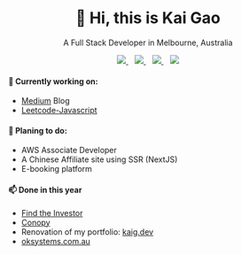 <h1 align='center'>
   👋 Hi, this is Kai Gao
</h1>

<p align='center'>
  A Full Stack Developer in Melbourne, Australia
</p>

<div align='center'> 
  <a href="https://www.linkedin.com/in/kaig-dev/">
    <img src="https://img.shields.io/badge/-LinkedIn-blue?style=flat&logo=Linkedin&logoColor=white" />
  </a>&nbsp;&nbsp;
  <a href="https://instagram.com/kai_camera">
    <img src="https://img.shields.io/badge/-Instagram-aurora?style=flat&logo=Instagram&logoColor=white" />        
  </a>&nbsp;&nbsp;
   <a href="https://medium.com/ok-coder">
    <img src="https://badges.aleen42.com/src/medium.svg" />        
  </a>&nbsp;&nbsp;
  <img src="https://img.shields.io/badge/-shn2016-green?style=flat&logo=Wechat&logoColor=white" /> 
</div>

#### 💬 Currently working on:
 
- [Medium](https://medium.com/ok-coder) Blog
- [Leetcode-Javascript](https://github.com/shn2016/leetcode-javascript) 

#### 🤔 Planing to do:

- AWS Associate Developer
- A Chinese Affiliate site using SSR (NextJS) 
- E-booking platform

#### 📫 Done in this year

- [Find the Investor](https://findtheinvestor.com/)
- [Conopy](https://conopy.com.au)
- Renovation of my portfolio: [kaig.dev](https://kaig.dev)
- [oksystems.com.au](http://oksystems.com.au)



